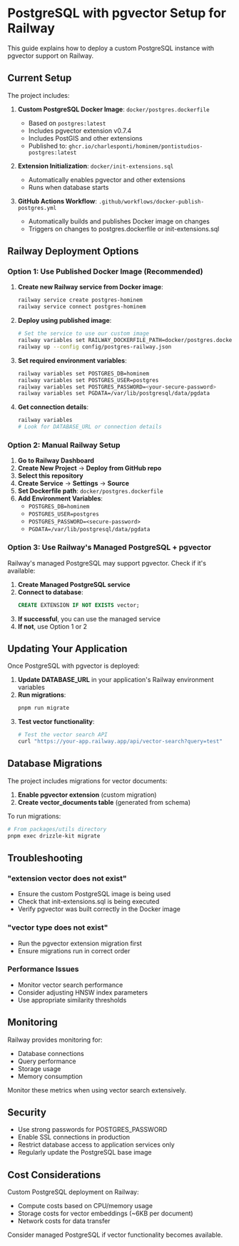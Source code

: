 # PostgreSQL with pgvector Setup for Railway

This guide explains how to deploy a custom PostgreSQL instance with pgvector support on Railway.

## Current Setup

The project includes:

1. **Custom PostgreSQL Docker Image**: `docker/postgres.dockerfile`
   - Based on `postgres:latest`
   - Includes pgvector extension v0.7.4
   - Includes PostGIS and other extensions
   - Published to: `ghcr.io/charlesponti/hominem/pontistudios-postgres:latest`

2. **Extension Initialization**: `docker/init-extensions.sql`
   - Automatically enables pgvector and other extensions
   - Runs when database starts

3. **GitHub Actions Workflow**: `.github/workflows/docker-publish-postgres.yml`
   - Automatically builds and publishes Docker image on changes
   - Triggers on changes to postgres.dockerfile or init-extensions.sql

## Railway Deployment Options

### Option 1: Use Published Docker Image (Recommended)

1. **Create new Railway service from Docker image**:
   ```bash
   railway service create postgres-hominem
   railway service connect postgres-hominem
   ```

2. **Deploy using published image**:
   ```bash
   # Set the service to use our custom image
   railway variables set RAILWAY_DOCKERFILE_PATH=docker/postgres.dockerfile
   railway up --config config/postgres-railway.json
   ```

3. **Set required environment variables**:
   ```bash
   railway variables set POSTGRES_DB=hominem
   railway variables set POSTGRES_USER=postgres  
   railway variables set POSTGRES_PASSWORD=<your-secure-password>
   railway variables set PGDATA=/var/lib/postgresql/data/pgdata
   ```

4. **Get connection details**:
   ```bash
   railway variables
   # Look for DATABASE_URL or connection details
   ```

### Option 2: Manual Railway Setup

1. **Go to Railway Dashboard**
2. **Create New Project** → **Deploy from GitHub repo**
3. **Select this repository**
4. **Create Service** → **Settings** → **Source**
5. **Set Dockerfile path**: `docker/postgres.dockerfile`
6. **Add Environment Variables**:
   - `POSTGRES_DB=hominem`
   - `POSTGRES_USER=postgres`
   - `POSTGRES_PASSWORD=<secure-password>`
   - `PGDATA=/var/lib/postgresql/data/pgdata`

### Option 3: Use Railway's Managed PostgreSQL + pgvector

Railway's managed PostgreSQL may support pgvector. Check if it's available:

1. **Create Managed PostgreSQL service**
2. **Connect to database**:
   ```sql
   CREATE EXTENSION IF NOT EXISTS vector;
   ```
3. **If successful**, you can use the managed service
4. **If not**, use Option 1 or 2

## Updating Your Application

Once PostgreSQL with pgvector is deployed:

1. **Update DATABASE_URL** in your application's Railway environment variables
2. **Run migrations**:
   ```bash
   pnpm run migrate
   ```
3. **Test vector functionality**:
   ```bash
   # Test the vector search API
   curl "https://your-app.railway.app/api/vector-search?query=test"
   ```

## Database Migrations

The project includes migrations for vector documents:

1. **Enable pgvector extension** (custom migration)
2. **Create vector_documents table** (generated from schema)

To run migrations:
```bash
# From packages/utils directory
pnpm exec drizzle-kit migrate
```

## Troubleshooting

### "extension vector does not exist"
- Ensure the custom PostgreSQL image is being used
- Check that init-extensions.sql is being executed
- Verify pgvector was built correctly in the Docker image

### "vector type does not exist"
- Run the pgvector extension migration first
- Ensure migrations run in correct order

### Performance Issues
- Monitor vector search performance
- Consider adjusting HNSW index parameters
- Use appropriate similarity thresholds

## Monitoring

Railway provides monitoring for:
- Database connections
- Query performance
- Storage usage
- Memory consumption

Monitor these metrics when using vector search extensively.

## Security

- Use strong passwords for POSTGRES_PASSWORD
- Enable SSL connections in production
- Restrict database access to application services only
- Regularly update the PostgreSQL base image

## Cost Considerations

Custom PostgreSQL deployment on Railway:
- Compute costs based on CPU/memory usage
- Storage costs for vector embeddings (~6KB per document)
- Network costs for data transfer

Consider managed PostgreSQL if vector functionality becomes available.
